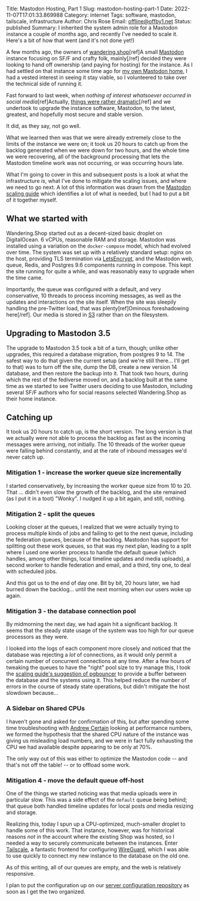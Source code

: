 Title: Mastodon Hosting, Part 1
Slug: mastodon-hosting-part-1
Date: 2022-11-07T17:01:33.869988
Category: internet
Tags: software, mastodon, tailscale, infrastructure
Author: Chris Rose
Email: offline@offby1.net
Status: published
Summary: I inherited the system admin role for a Mastodon instance a couple of months ago, and recently I've needed to scale it. Here's a bit of how that went (and it's not done yet!)

A few months ago, the owners of [wandering.shop](https://wandering.shop)[ref]A small [Mastodon](https://joinmastodon.org) instance focusing on SF/F and crafty folk, mainly[/ref] decided they were looking to hand off ownership (and paying for hosting) for the instance. As I had settled on that instance some time ago for [my own Mastodon home](https://wandering.shop/@offby1), I had a vested interest in seeing it stay viable, so I volunteered to take over the technical side of running it.

Fast forward to last week, when _nothing of interest whatsoever occurred in social media_[ref]Actually, [things were rather dramatic](https://web.archive.org/web/20221107081949/https://www.washingtonpost.com/technology/2022/11/06/elon-musk-inner-circle/)[/ref] and we undertook to upgrade the instance software, Mastodon, to the latest, greatest, and hopefully most secure and stable version.

It did, as they say, not go well.

What we learned then was that we were already extremely close to the limits of the instance we were on; it took us 20 hours to catch up from the backlog generated when we were down for two hours, and the whole time we were recovering, all of the background processing that lets the Mastodon timeline work was not occurring, or was occurring hours late.

What I'm going to cover in this and subsequent posts is a look at what the infrastructure _is_, what I've done to mitigate the scaling issues, and where we need to go next. A lot of this information was drawn from the [Mastodon scaling guide](https://docs.joinmastodon.org/admin/scaling/) which identifies a lot of what is needed, but I had to put a bit of it together myself.

## What we started with

Wandering.Shop started out as a decent-sized basic droplet on DigitalOcean. 6 vCPUs, reasonable RAM and storage. Mastodon was installed using a variation on the `docker-compose` model, which had evolved over time. The system was set up with a relatively standard setup: nginx on the host, providing TLS termination via [LetsEncrypt](https://letsencrypt.org/), and the Mastodon web, queue, Redis, and Postgres 9.6 components running in compose. This kept the site running for quite a while, and was reasonably easy to upgrade when the time came.

Importantly, the queue was configured with a default, and very conservative, 10 threads to process incoming messages, as well as the updates and interactions on the site itself. When the site was sleepily handling the pre-Twitter load, that was plenty[ref]Ominous foreshadowing here[/ref]. Our media is stored in [S3](https://docs.joinmastodon.org/admin/config/#s3) rather than on the filesystem.

## Upgrading to Mastodon 3.5

The upgrade to Mastodon 3.5 took a bit of a turn, though; unlike other upgrades, this required a database migration, from postgres 9 to 14. The safest way to do that given the current setup (and we're still there... I'll get to that) was to turn off the site, dump the DB, create a new version 14 database, and then restore the backup into it. That took two hours, during which the rest of the fediverse moved on, and a backlog built at the same time as we started to see Twitter users deciding to use Mastodon, including several SF/F authors who for social reasons selected Wandering.Shop as their home instance.

## Catching up

It took us 20 hours to catch up, is the short version. The long version is that we actually were not able to process the backlog as fast as the incoming messages were arriving, not initially. The 10 threads of the worker queue were falling behind constantly, and at the rate of inbound messages we'd never catch up.

### Mitigation 1 - increase the worker queue size incrementally

I started conservatively, by increasing the worker queue size from 10 to 20. That ... didn't even slow the growth of the backlog, and the site remained (as I put it in a toot) "Wonky". I nudged it up a bit again, and still, nothing.

### Mitigation 2 - split the queues

Looking closer at the queues, I realized that we were actually trying to process multiple kinds of jobs and failing to get to the next queue, including the federation queues, because of the backlog. Mastodon has support for splitting out these work queues, so that was my next plan, leading to a split where I used one worker process to handle the default queue (which handles, among other things, local timeline updates and media uploads), a second worker to handle federation and email, and a third, tiny one, to deal with scheduled jobs.

And this got us to the end of day one. Bit by bit, 20 hours later, we had burned down the backlog... until the next morning when our users woke up again.

### Mitigation 3 - the database connection pool

By midmorning the next day, we had again hit a significant backlog. It seems that the steady state usage of the system was too high for our queue processors as they were.

I looked into the logs of each component more closely and noticed that the database was rejecting a _lot_ of connections, as it would only permit a certain number of concurrent connections at any time. After a few hours of tweaking the queues to have the "right" pool size to try manage this, I took the [scaling guide's suggestion of pgbouncer](https://docs.joinmastodon.org/admin/scaling/#pgbouncer) to provide a buffer between the database and the systems using it. This helped reduce the number of errors in the course of steady state operations, but didn't mitigate the host slowdown because...

### A Sidebar on Shared CPUs

I haven't gone and asked for confirmation of this, but after spending some time troubleshooting with <a href="https://infosec.exchange/@tacertain">Andrew Certain</a> looking at performance numbers, we formed the hypothesis that the shared CPU nature of the instance was giving us misleading load numbers, and we were in fact fully exhausting the CPU we had available despite appearing to be only at 70%.

The only way out of this was either to optimize the Mastodon code -- and that's not off the table! -- or to offload some work.

### Mitigation 4 - move the default queue off-host

One of the things we started noticing was that media uploads were in particular slow. This was a side effect of the `default` queue being behind; that queue both handled timeline updates for local posts _and_ media resizing and storage.

Realizing this, today I spun up a CPU-optimized, much-smaller droplet to handle some of this work. That instance, however, was for historical reasons _not_ in the account where the existing Shop was hosted, so I needed a way to securely communicate between the instances. Enter [Tailscale](https://tailscale.com/), a fantastic frontend for configuring [WireGuard](https://www.wireguard.com/), which I was able to use quickly to connect my new instance to the database on the old one.

As of this writing, all of our queues are empty, and the web is relatively responsive.

I plan to put the configuration up on our [server configuration repository](https://github.com/wanderingship/server) as soon as I get the two organized.
